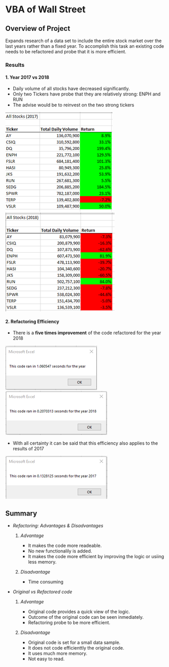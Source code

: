 # VBA of Wall Street

## Overview of Project
Expands research of a data set to include the entire stock market over the last years rather than a fixed year.
To accomplish this task an existing code needs to be refactored and probe that it is more efficient.
    
### Results
#### 1. Year 2017 vs 2018
- Daily volume of all stocks have decreased significantly.
- Only two Tickers have probe that they are relatively strong: ENPH and RUN
- The advise would be to reinvest on the two strong tickers

![2017](https://github.com/fmorote01/ExcelUnit/blob/main/Resources/2017%20Outcome.png)
![2018](https://github.com/fmorote01/ExcelUnit/blob/main/Resources/2018%20Outcome.png)
#### 2. Refactoring Efficiency
- There is a **five times improvement** of the code refactored for the year 2018

![Old](https://github.com/fmorote01/ExcelUnit/blob/main/Resources/2018%20Timer%20Old.png)
![New](https://github.com/fmorote01/ExcelUnit/blob/main/Resources/2018%20Timer.png)
- With all certainty it can be said that this efficiency also applies to the results of 2017

![Image2017](https://github.com/fmorote01/ExcelUnit/blob/main/Resources/2017%20Timer.png)

## Summary
- *Refactoring: Advantages & Disadvantages*

    1. _Advantage_
        - It makes the code more readeable.
        - No new functionalily is added.
        - It makes the code more efficient by improving the logic or usiing less memory.
    
    2. _Disadvantage_
        - Time consuming

- _Original vs Refactored code_
    1. _Advantage_
        - Original code provides a quick view of the logic.
        - Outcome of the original code can be seen inmediately.
        - Refactoring probe to be more efficient.

    2. _Disadvantage_
        - Original code is set for a small data sample.
        - It does not code efficienttly the original code.
        - It uses much more memory.
        - Not easy to read.
